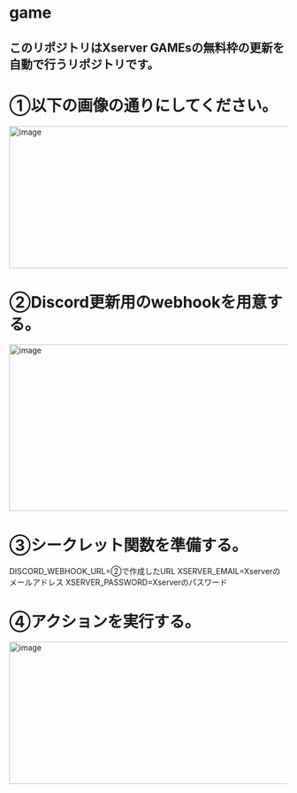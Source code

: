 # game
## このリポジトリはXserver GAMEsの無料枠の更新を自動で行うリポジトリです。


# ①以下の画像の通りにしてください。
<img width="1045" height="257" alt="image" src="https://github.com/user-attachments/assets/2fe3a69a-49ed-4694-81d4-90123128d734" />

# ②Discord更新用のwebhookを用意する。
<img width="674" height="301" alt="image" src="https://github.com/user-attachments/assets/2b329afb-81e6-458a-a715-def408afa3fd" />

# ③シークレット関数を準備する。
DISCORD_WEBHOOK_URL=②で作成したURL
XSERVER_EMAIL=Xserverのメールアドレス
XSERVER_PASSWORD=Xserverのパスワード

# ④アクションを実行する。
<img width="1541" height="257" alt="image" src="https://github.com/user-attachments/assets/ce43f917-cdac-4a69-938c-0aeff031bd0d" />
